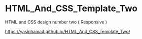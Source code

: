 # HTML_And_CSS_Template_Two
HTML and CSS design number two ( Responsive )

https://yasinhamad.github.io/HTML_And_CSS_Template_Two/
